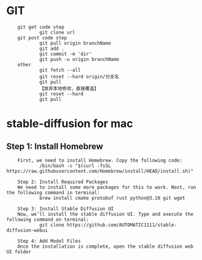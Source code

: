 # GIT
        git get code step
                git clone url
        git post code step
                git pull origin branchName
                git add .
                git commit -m 'dir'
                git push -u origin branchName
        other
                git fetch --all
                git reset --hard origin/分支名
                git pull
                【放弃本地修改，直接覆盖】
                git reset --hard
                git pull
        

# stable-diffusion for mac
## Step 1: Install Homebrew
        First, we need to install Homebrew. Copy the following code:
                /bin/bash -c "$(curl -fsSL https://raw.githubusercontent.com/Homebrew/install/HEAD/install.sh)"
        
        Step 2: Install Required Packages
        We need to install some more packages for this to work. Next, run the following command in terminal:
                brew install cmake protobuf rust python@3.10 git wget
        
        Step 3: Install Stable Diffusion UI
        Now, we’ll install the stable diffusion UI. Type and execute the following command on terminal:
                git clone https://github.com/AUTOMATIC1111/stable-diffusion-webui

        Step 4: Add Model Files
        Once the installation is complete, open the stable diffusion web UI folder
